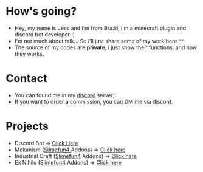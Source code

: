 # How's going?
- Hey, my name is Jess and i'm from Brazil, i'm a minecraft plugin and discord bot developer :)
- I'm not much about talk... So i'll just share some of my work here ^^
- The source of my codes are **private**, i just show their functions, and how they works.

# Contact
- You can found me in my [discord](https://discord.gg/nJ83UkbYue) server;
- If you want to order a commission, you can DM me via discord.

# Projects
- Discord Bot => [Click Here](https://github.com/TheExotik/Discord-Bot)
- Mekanism ([Slimefun4 ](https://github.com/Slimefun/Slimefun4) Addons) => [Click here](https://github.com/TheExotik/Mekanism)
- Industrial Craft ([Slimefun4](https://github.com/Slimefun/Slimefun4) Addons) => [Click here](https://github.com/TheExotik/IndustrialCraft)
- Ex Nihilo ([Slimefun4](https://github.com/Slimefun/Slimefun4) Addons) => [Click here](https://github.com/TheExotik/ExNihilo)
